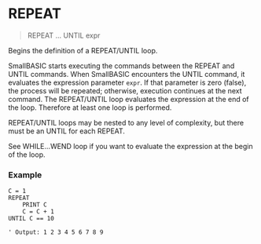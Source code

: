 # REPEAT

> REPEAT ... UNTIL expr

Begins the definition of a REPEAT/UNTIL loop.

SmallBASIC starts executing the commands between the REPEAT and UNTIL commands. When SmallBASIC encounters the UNTIL command, it evaluates the expression parameter `expr`. If that parameter is zero (false), the process will be repeated; otherwise, execution continues at the next command.
The REPEAT/UNTIL loop evaluates the expression at the end of the loop. Therefore at least one loop is performed.

REPEAT/UNTIL loops may be nested to any level of complexity, but there must be an UNTIL for each REPEAT.

See WHILE...WEND loop if you want to evaluate the expression at the begin of the loop.

### Example

```
C = 1
REPEAT
    PRINT C
    C = C + 1
UNTIL C == 10

' Output: 1 2 3 4 5 6 7 8 9
```

